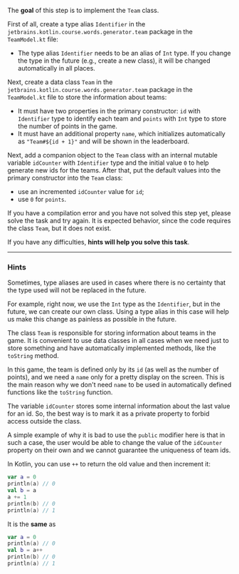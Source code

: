 The **goal** of this step is to implement the `Team` class.

First of all, create a type alias `Identifier` in the `jetbrains.kotlin.course.words.generator.team` package in the `TeamModel.kt` file:

- The type alias `Identifier` needs to be an alias of `Int` type. If you change the type in the future (e.g., create a new class),
  it will be changed automatically in all places.


Next, create a data class `Team` in the `jetbrains.kotlin.course.words.generator.team` package in the `TeamModel.kt` file to store the information about teams:
- It must have two properties in the primary constructor: `id` with `Identifier` type to identify each team and `points` with `Int` type
  to store the number of points in the game.
- It must have an additional property `name`, which initializes automatically as `"Team#${id + 1}"` and will be shown in the leaderboard.

Next, add a companion object to the `Team` class with an internal mutable variable `idCounter` with `Identifier`
type and the initial value `0` to help generate new ids for the teams.
After that, put the default values into the primary constructor into the `Team` class:
- use an incremented `idCounter` value for `id`;
- use `0` for `points`.

<div class="hint" title="I press Check and see a compilation error">

  If you have a compilation error and you have not solved this step yet, please solve the task and try again. 
  It is expected behavior, since the code requires the class `Team`, but it does not exist.
</div>

If you have any difficulties, **hints will help you solve this task**.

----

### Hints

<div class="hint" title="Type aliases usage">

Sometimes, type aliases are used in cases where there is no certainty that
the type used will not be replaced in the future.

For example, right now, we use the `Int` type as the `Identifier`,
but in the future, we can create our own class.
Using a type alias in this case will help us make this change as painless as possible in the future.
</div>

<div class="hint" title="Why do we use the data class?">

The class `Team` is responsible for storing information about teams in the game.
It is convenient to use data classes in all cases
when we need just to store something and have automatically implemented methods, like the `toString` method.
</div>

<div class="hint" title="Why are we using name outside of the constructor?">

  In this game, the team is defined only by its `id` (as well as the number of points), 
  and we need a `name` only for a pretty display on the screen. 
  This is the main reason why we don't need `name` to be used in automatically defined functions like the `toString` function.
</div>

<div class="hint" title="Access modifiers">

The variable `idCounter` stores some internal information about the last value for an id.
So, the best way is to mark it as a private property to forbid access outside the class.

A simple example of why it is bad to use the `public` modifier here is that in such a
case, the user would be able to change the value of the `idCounter` property on their own
and we cannot guarantee the uniqueness of team ids.
</div>

<div class="hint" title="Short notation for increment">

In Kotlin, you can use `++` to return the old value and then increment it:

```kotlin
var a = 0
println(a) // 0
val b = a
a += 1
println(b) // 0
println(a) // 1
```

It is the **same** as

```kotlin
var a = 0 
println(a) // 0
val b = a++
println(b) // 0
println(a) // 1
```
</div>
